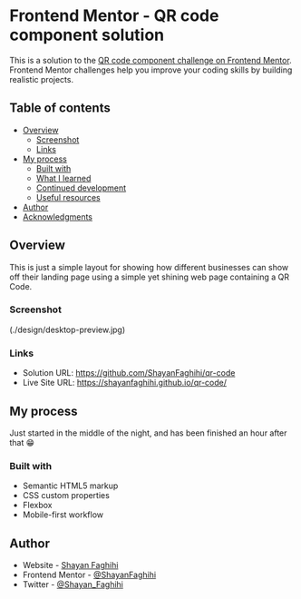 # Frontend Mentor - QR code component solution

This is a solution to the [QR code component challenge on Frontend Mentor](https://www.frontendmentor.io/challenges/qr-code-component-iux_sIO_H). Frontend Mentor challenges help you improve your coding skills by building realistic projects. 

## Table of contents

- [Overview](#overview)
  - [Screenshot](#screenshot)
  - [Links](#links)
- [My process](#my-process)
  - [Built with](#built-with)
  - [What I learned](#what-i-learned)
  - [Continued development](#continued-development)
  - [Useful resources](#useful-resources)
- [Author](#author)
- [Acknowledgments](#acknowledgments)

## Overview
This is just a simple layout for showing how different businesses can show off their landing page using a simple yet shining web page containing a QR Code.

### Screenshot

(./design/desktop-preview.jpg)


### Links

- Solution URL: https://github.com/ShayanFaghihi/qr-code
- Live Site URL: https://shayanfaghihi.github.io/qr-code/

## My process
Just started in the middle of the night, and has been finished an hour after that 😁

### Built with

- Semantic HTML5 markup
- CSS custom properties
- Flexbox
- Mobile-first workflow


## Author

- Website - [Shayan Faghihi](https://shayan-faghihi.ir)
- Frontend Mentor - [@ShayanFaghihi](https://www.frontendmentor.io/profile/ShayanFaghihi)
- Twitter - [@Shayan_Faghihi](https://twitter.com/Shayan_Faghihi)
